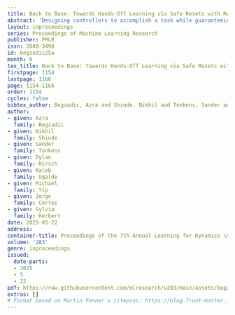 ```yaml
---
title: Back to Base: Towards Hands-Off Learning via Safe Resets with Reach-Avoid Safety Filters
abstract: 'Designing controllers to accomplish a task while guaranteeing constraints on safety remains a significant challenge. We often want an agent to perform well in a nominal task, such as environment exploration, while ensuring it can avoid unsafe states and return to a desired target by a specific time. In particular we are motivated by the setting of safe, efficient, hands-off training for reinforcement learning in the real world. By enabling a robot to safely and autonomously reset to a desired region (e.g., charging stations) without human intervention, we can enhance efficiency and facilitate training. Safety filters, such as those based on control barrier functions, enable decoupling safety from nominal control objectives and rigorously guaranteeing safety. Despite their success, constructing these functions for general nonlinear systems with control constraints and system uncertainties remains an open problem. This paper introduces a safety filter obtained from the value function associated with the reach-avoid problem. The proposed safety filter minimally modifies the nominal controller while avoiding unsafe regions and guiding the system back to the desired target set. By preserving policy performance while allowing safe resetting, we enable efficient hands-off reinforcement learning and advance the feasibility of safe training for real world robots. We demonstrate our approach using a modified version of soft actor-critic to safely train a swing-up task on a modified cartpole stabilization problem.'
layout: inproceedings
series: Proceedings of Machine Learning Research
publisher: PMLR
issn: 2640-3498
id: begzadic25a
month: 0
tex_title: Back to Base: Towards Hands-Off Learning via Safe Resets with Reach-Avoid Safety Filters
firstpage: 1154
lastpage: 1166
page: 1154-1166
order: 1154
cycles: false
bibtex_author: Begzadic, Azra and Shinde, Nikhil and Tonkens, Sander and Hirsch, Dylan and Ugalde, Kaleb and Yip, Michael and Cortes, Jorge and Herbert, Sylvia
author:
- given: Azra
  family: Begzadic
- given: Nikhil
  family: Shinde
- given: Sander
  family: Tonkens
- given: Dylan
  family: Hirsch
- given: Kaleb
  family: Ugalde
- given: Michael
  family: Yip
- given: Jorge
  family: Cortes
- given: Sylvia
  family: Herbert
date: 2025-05-22
address:
container-title: Proceedings of the 7th Annual Learning for Dynamics \& Control Conference
volume: '283'
genre: inproceedings
issued:
  date-parts:
  - 2025
  - 5
  - 22
pdf: https://raw.githubusercontent.com/mlresearch/v283/main/assets/begzadic25a/begzadic25a.pdf
extras: []
# Format based on Martin Fenner's citeproc: https://blog.front-matter.io/posts/citeproc-yaml-for-bibliographies/
---
```

